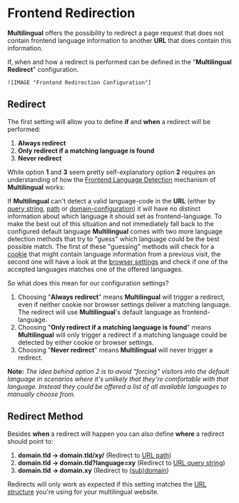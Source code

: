 # Frontend Redirection #

**Multilingual** offers the possibility to redirect a page request that does not contain frontend language information to another **URL** that does contain this information.

If, when and how a redirect is performed can be defined in the "**Multilingual Redirect**" configuration.

	![IMAGE "Frontend Redirection Configuration"]


## Redirect

The first setting will allow you to define **if** and **when** a redirect will be performed:

1. **Always redirect**
2. **Only redirect if a matching language is found**
3. **Never redirect**

While option **1** and **3** seem pretty self-explanatory option **2** requires an understanding of how the [Frontend Language Detection][1] mechanism of **Multilingual** works:

If **Multilingual** can't detect a valid language-code in the **URL** (either by [query string][2], [path][3] or [domain-configuration][4]) it will have no distinct information about which language it should set as frontend-language. To make the best out of this situation and not immediately fall back to the configured default language **Multilingual** comes with two more language detection methods that try to "guess" which language could be the best possible match. The first of these "guessing" methods will check for a [cookie][5] that might contain language information from a previous visit, the second one will have a look at the [browser settings][6] and check if one of the accepted languages matches one of the offered languages.

So what does this mean for our configuration settings?

1. Choosing "**Always redirect**" means **Multilingual** will trigger a redirect, even if neither cookie nor browser settings deliver a matching language. The redirect will use **Multilingual**'s default language as frontend-language.
2. Choosing "**Only redirect if a matching language is found**" means **Multilingual** will only trigger a redirect if a matching language could be detected by either cookie or browser settings.
3. Choosing "**Never redirect**" means **Multilingual** will never trigger a redirect.

**Note:** _The idea behind option 2 is to avoid "forcing" visitors into the default language in scenarios where it's unlikely that they're comfortable with that language. Instead they could be offered a list of all available languages to manually choose from._


## Redirect Method

Besides **when** a redirect will happen you can also define **where** a redirect should point to:  

1. **domain.tld → domain.tld/xy/** (Redirect to [URL path][9])
2. **domain.tld → domain.tld?language=xy** (Redirect to [URL query string][8])
3. **domain.tld → domain.xy** (Redirect to [(sub)domain][10])

Redirects will only work as expected if this setting matches the [URL structure][7] you're using for your multilingual website.


[1]: frontend-language-detection.md
[2]: frontend-language-detection.md/#1-url-query-string
[3]: frontend-language-detection.md/#2-url-path
[4]: frontend-language-detection.md/#3-url-domain
[5]: frontend-language-detection.md/#4-cookie
[6]: frontend-language-detection.md/#5-browser-language
[7]: multilingual-url-structures-and-routing.md
[8]: multilingual-url-structures-and-routing.md/#1-set-a-language-by-url-query-string
[9]: multilingual-url-structures-and-routing.md/#2-set-a-language-in-the-url-path
[10]: multilingual-url-structures-and-routing.md/#3-set-a-language-by-mapping-it-to-a-subdomain
